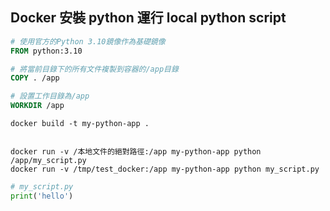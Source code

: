 ## Docker 安裝 python 運行 local  python  script

```dockerfile
# 使用官方的Python 3.10鏡像作為基礎鏡像
FROM python:3.10

# 將當前目錄下的所有文件複製到容器的/app目錄
COPY . /app

# 設置工作目錄為/app
WORKDIR /app
```

```
docker build -t my-python-app .


docker run -v /本地文件的絕對路徑:/app my-python-app python /app/my_script.py
docker run -v /tmp/test_docker:/app my-python-app python my_script.py 
```

```python
# my_script.py 
print('hello')
```

